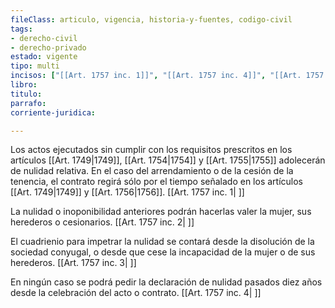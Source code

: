 ```yaml
---
fileClass: articulo, vigencia, historia-y-fuentes, codigo-civil
tags:
- derecho-civil
- derecho-privado
estado: vigente
tipo: multi
incisos: ["[[Art. 1757 inc. 1]]", "[[Art. 1757 inc. 4]]", "[[Art. 1757 inc. 3]]", "[[Art. 1757 inc. 2]]"]
libro:
titulo:
parrafo:
corriente-juridica:

---
```

Los actos ejecutados sin cumplir con los requisitos prescritos en los artículos [[Art. 1749|1749]], [[Art. 1754|1754]] y [[Art. 1755|1755]] adolecerán de nulidad relativa. En el caso del arrendamiento o de la cesión de la tenencia, el contrato regirá sólo por el tiempo señalado en los artículos [[Art. 1749|1749]] y [[Art. 1756|1756]]. [[Art. 1757 inc. 1| ]]

La nulidad o inoponibilidad anteriores podrán hacerlas valer la mujer, sus herederos o cesionarios. [[Art. 1757 inc. 2| ]]

El cuadrienio para impetrar la nulidad se contará desde la disolución de la sociedad conyugal, o desde que cese la incapacidad de la mujer o de sus herederos. [[Art. 1757 inc. 3| ]]

En ningún caso se podrá pedir la declaración de nulidad pasados diez años desde la celebración del acto o contrato. [[Art. 1757 inc. 4| ]]